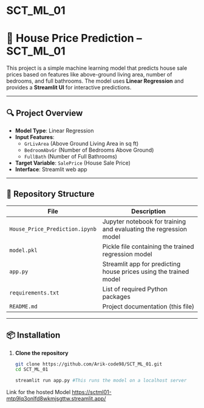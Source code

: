 # SCT_ML_01
# 🏡 House Price Prediction – SCT_ML_01

This project is a simple machine learning model that predicts house sale prices based on features like above-ground living area, number of bedrooms, and full bathrooms. The model uses **Linear Regression** and provides a **Streamlit UI** for interactive predictions.

---

## 🔍 Project Overview

- **Model Type**: Linear Regression
- **Input Features**:
  - `GrLivArea` (Above Ground Living Area in sq ft)
  - `BedroomAbvGr` (Number of Bedrooms Above Ground)
  - `FullBath` (Number of Full Bathrooms)
- **Target Variable**: `SalePrice` (House Sale Price)
- **Interface**: Streamlit web app

---

## 📁 Repository Structure

| File | Description |
|------|-------------|
| `House_Price_Prediction.ipynb` | Jupyter notebook for training and evaluating the regression model |
| `model.pkl` | Pickle file containing the trained regression model |
| `app.py` | Streamlit app for predicting house prices using the trained model |
| `requirements.txt` | List of required Python packages |
| `README.md` | Project documentation (this file) |

---

## 📦 Installation

1. **Clone the repository**
   ```bash
   git clone https://github.com/Arik-code98/SCT_ML_01.git
   cd SCT_ML_01

   streamlit run app.py #This runs the model on a localhost server

Link for the hosted Model 
https://sctml01-mtp9lq3onlfd8wkmjsgttw.streamlit.app/